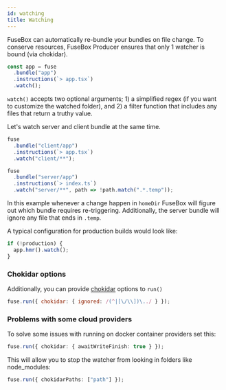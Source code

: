 ```yaml
---
id: watching
title: Watching
---
```


FuseBox can automatically re-bundle your bundles on file change. To conserve
resources, FuseBox Producer ensures that only 1 watcher is bound (via chokidar).

```js
const app = fuse
  .bundle("app")
  .instructions(`> app.tsx`)
  .watch();
```

`watch()` accepts two optional arguments; 1) a simplified regex (if you want to
customize the watched folder), and 2) a filter function that includes any files
that return a truthy value.

Let's watch server and client bundle at the same time.

```js
fuse
  .bundle("client/app")
  .instructions(`> app.tsx`)
  .watch("client/**");

fuse
  .bundle("server/app")
  .instructions(`> index.ts`)
  .watch("server/**", path => !path.match(".*.temp"));
```

In this example whenever a change happen in `homeDir` FuseBox will figure out
which bundle requires re-triggering. Additionally, the server bundle will ignore
any file that ends in `.temp`.

A typical configuration for production builds would look like:

```js
if (!production) {
  app.hmr().watch();
}
```

### Chokidar options

Additionally, you can provide [chokidar](https://github.com/paulmillr/chokidar)
options to `run()`

```js
fuse.run({ chokidar: { ignored: /(^|[\/\\])\../ } });
```

### Problems with some cloud providers

To solve some issues with running on docker container providers set this:

```ts
fuse.run({ chokidar: { awaitWriteFinish: true } });
```

This will allow you to stop the watcher from looking in folders like
node_modules:

```ts
fuse.run({ chokidarPaths: ["path"] });
```
